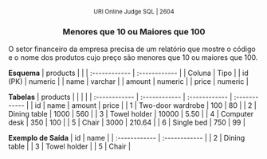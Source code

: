 <center>
	<small>URI Online Judge SQL | 2604</small>
	<h3>Menores que 10 ou Maiores que 100</h3>
</center>

O setor financeiro da empresa precisa de um relatório que mostre o código e o nome dos produtos cujo preço são menores que 10 ou maiores que 100.

**Esquema**
| products  | |
| :------------ | :------------ |
| Coluna | Tipo |
| id (PK) | numeric  |
| name | varchar |
| amount | numeric |
| price | numeric |
									
**Tabelas**
| products | | | |
| :------------ | :------------ | :------------ | :------------ |
| id | name | amount | price |
| 1 | Two-door wardrobe | 100 | 80 |
| 2 | Dining table | 1000 | 560 |
| 3 | Towel holder | 10000 | 5.50 |
| 4 | Computer desk | 350 | 100 |
| 5 | Chair | 3000 | 210.64 |
| 6 | Single bed | 750 | 99 |

**Exemplo de Saída**
| id | name |
| :------------ | :------------ |
| 2 | Dining table |
| 3 | Towel holder |
| 5 | Chair |







